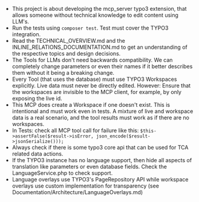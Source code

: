 - This project is about developing the mcp_server typo3 extension, that allows someone without technical knowledge to edit content using LLM's.
- Run the tests using `composer test`. Test must cover the TYPO3 integration.
- Read the TECHNICAL_OVERVIEW.md and the INLINE_RELATIONS_DOCUMENTATION.md to get an understanding of the respective topics and design decisions.
- The Tools for LLMs don't need backwards compatibility. We can completely change parameters or even their names if it better describes them without it being a breaking change.
- Every Tool (that uses the database) must use TYPO3 Workspaces explicitly. Live data must never be directly edited. However: Ensure that the workspaces are invisible to the MCP client, for example, by only exposing the live id.
- This MCP does create a Workspace if one doesn't exist. This is intentional and must work even in tests. A mixture of live and workspace data is a real scenario, and the tool results must work as if there are no workspaces.
- In Tests: check all MCP tool call for failure like this: `$this->assertFalse($result->isError, json_encode($result->jsonSerialize()));`
- Always check if there is some typo3 core api that can be used for TCA related data actions.
- If the TYPO3 instance has no language support, then hide all aspects of translation like parameters or even database fields. Check the LanguageService.php to check support.
- Language overlays use TYPO3's PageRepository API while workspace overlays use custom implementation for transparency (see Documentation/Architecture/LanguageOverlays.md)